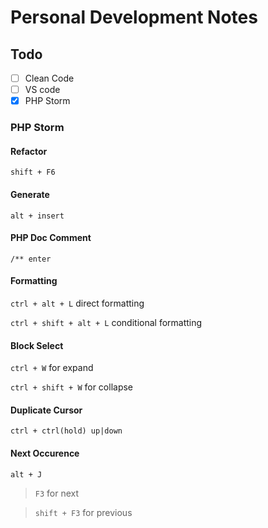 # Personal Development Notes

## Todo

- [ ] Clean Code
- [ ] VS code
- [x] PHP Storm

### PHP Storm

#### Refactor

`shift + F6`

#### Generate
`alt + insert`

#### PHP Doc Comment

`/** enter`

#### Formatting

`ctrl + alt + L` direct formatting

`ctrl + shift + alt + L` conditional formatting

#### Block Select

`ctrl + W` for expand

`ctrl + shift + W` for collapse

#### Duplicate Cursor

`ctrl + ctrl(hold) up|down`

#### Next Occurence

`alt + J`

> `F3` for next

> `shift + F3` for previous

